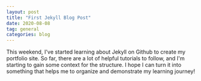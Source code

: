 ```yaml
---
layout: post
title: "First Jekyll Blog Post"
date: 2020-08-08
tag: general
categories: blog
---
```


This weekend, I've started learning about Jekyll on Github to create my portfolio site. So far, there are a lot of helpful tutorials to follow, and I'm starting to gain some context for the structure. 
I hope I can turn it into something that helps me to organize and demonstrate my learning journey!
